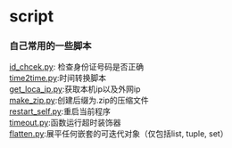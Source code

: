 # script
### 自己常用的一些脚本
<a href="id_chcek.py">id_chcek.py</a>: 检查身份证号码是否正确<br>
<a href="time2time.py">time2time.py</a>:时间转换脚本<br>
<a href="get_loca_ip.py">get_loca_ip.py</a>:获取本机ip以及外网ip<br>
<a href="make_zip.py">make_zip.py</a>:创建后缀为.zip的压缩文件<br>
<a href="restart_self.py">restart_self.py</a>:重启当前程序<br>
<a href="timeout.py">timeout.py</a>:函数运行超时装饰器<br>
<a href="flatten.py">flatten.py</a>:展平任何嵌套的可迭代对象（仅包括list, tuple, set）<br>